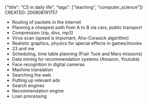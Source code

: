{"title": "CS in daily life", "tags": ["teaching", "computer_science"]}
CREATED: 200808191757
 * Routing of packets in the Internet
 * Planning a cheapest path from A to B via cars, public transport
 * Compression (zip, divx, mp3)
 * Virus scan (speed is important, Aho-Corasick algorithm)
 * Realistic graphics, physics for special effects in games/movies
 * 23 and me
 * Scheduling, time table planning (Frair Tuck and Mars missions)
 * Data mining for recommendation systems (Amazon, Youtube)
 * Face recognition in digital cameras
 * Machine translation
 * Searching the web
 * Putting up relevant ads
 * Search engines
 * Recommendation engine
 * Loan processing
